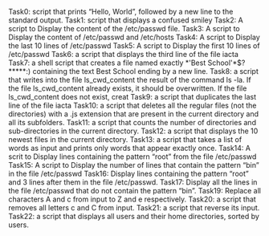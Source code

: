Task0:  script that prints “Hello, World”, followed by a new line to the standard output.
Task1: script that displays a confused smiley
Task2: A script to Display the content of the /etc/passwd file.
Task3: A script to Display the content of /etc/passwd and /etc/hosts
Task4: A script to Display the last 10 lines of /etc/passwd
Task5: A script to Display the first 10 lines of /etc/passwd
Task6: a script that displays the third line of the file iacta
Task7: a shell script that creates a file named exactly \*\'Best School\'\*$\?\*\*\*\*\*:) containing the text Best School ending by a new line.
Task8:  a script that writes into the file ls_cwd_content the result of the command ls -la. If the file ls_cwd_content already exists, it should be overwritten. If the file ls_cwd_content does not exist, creat
Task9: a script that duplicates the last line of the file iacta
Task10: a script that deletes all the regular files (not the directories) with a .js extension that are present in the current directory and all its subfolders.
Task11: a script that counts the number of directories and sub-directories in the current directory.
Task12: a script that displays the 10 newest files in the current directory.
Task13: a script that takes a list of words as input and prints only words that appear exactly once.
Task14: A scrit to Display lines containing the pattern “root” from the file /etc/passwd
Task15: A script to Display the number of lines that contain the pattern “bin” in the file /etc/passwd
Task16: Display lines containing the pattern “root” and 3 lines after them in the file /etc/passwd.
Task17: Display all the lines in the file /etc/passwd that do not contain the pattern “bin”.
Task19: Replace all characters A and c from input to Z and e respectively.
Task20: a script that removes all letters c and C from input.
Task21: a script that reverse its input.
Task22: a script that displays all users and their home directories, sorted by users.
